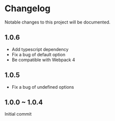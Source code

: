 Changelog
=========
Notable changes to this project will be documented.

## 1.0.6

- Add typescript dependency
- Fix a bug of default option
- Be compatible with Webpack 4

## 1.0.5

- Fix a bug of undefined options

## 1.0.0 ~ 1.0.4

Initial commit
